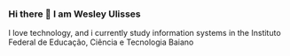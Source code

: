 ### Hi there 👋 I am Wesley Ulisses
I love technology, and i currently study information systems in the Instituto Federal de Educação, Ciência e Tecnologia Baiano

<!--
**WesleyUlisses/WesleyUlisses** is a ✨ _special_ ✨ repository because its `README.md` (this file) appears on your GitHub profile.

</span> 
<img>"https://github.com/WesleyUlisses/My-Images/blob/49cd2d8e323371a75a35e851c3617be726b3ecfd/Seja%20Bem-Vindo%20ao%20Meu%20GitHub.png"

"https://github.com/WesleyUlisses/My-Images/blob/49cd2d8e323371a75a35e851c3617be726b3ecfd/Seja%20Bem-Vindo%20ao%20Meu%20GitHub.png"

